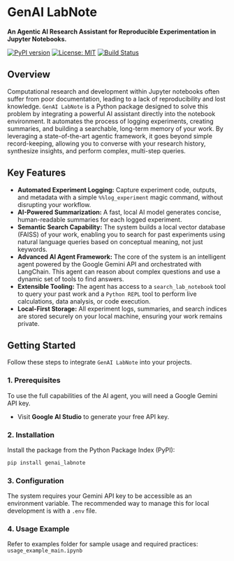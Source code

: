 # GenAI LabNote

**An Agentic AI Research Assistant for Reproducible Experimentation in Jupyter Notebooks.**

[![PyPI version](https://badge.fury.io/py/genai_labnote.svg)](https://badge.fury.io/py/genai_labnote)
[![License: MIT](https://img.shields.io/badge/License-MIT-yellow.svg)](https://opensource.org/licenses/MIT)
[![Build Status](https://img.shields.io/github/actions/workflow/status/aniruddha-dhawale/genai-lab-notebook/publish-to-pypi.yml)](https://github.com/aniruddha-dhawale/genai-lab-notebook/actions)

## Overview

Computational research and development within Jupyter notebooks often suffer from poor documentation, leading to a lack of reproducibility and lost knowledge. `GenAI LabNote` is a Python package designed to solve this problem by integrating a powerful AI assistant directly into the notebook environment. It automates the process of logging experiments, creating summaries, and building a searchable, long-term memory of your work. By leveraging a state-of-the-art agentic framework, it goes beyond simple record-keeping, allowing you to converse with your research history, synthesize insights, and perform complex, multi-step queries.

## Key Features

* **Automated Experiment Logging:** Capture experiment code, outputs, and metadata with a simple `%%log_experiment` magic command, without disrupting your workflow.
* **AI-Powered Summarization:** A fast, local AI model generates concise, human-readable summaries for each logged experiment.
* **Semantic Search Capability:** The system builds a local vector database (FAISS) of your work, enabling you to search for past experiments using natural language queries based on conceptual meaning, not just keywords.
* **Advanced AI Agent Framework:** The core of the system is an intelligent agent powered by the Google Gemini API and orchestrated with LangChain. This agent can reason about complex questions and use a dynamic set of tools to find answers.
* **Extensible Tooling:** The agent has access to a `search_lab_notebook` tool to query your past work and a `Python REPL` tool to perform live calculations, data analysis, or code execution.
* **Local-First Storage:** All experiment logs, summaries, and search indices are stored securely on your local machine, ensuring your work remains private.

## Getting Started

Follow these steps to integrate `GenAI LabNote` into your projects.

### 1. Prerequisites

To use the full capabilities of the AI agent, you will need a Google Gemini API key.

* Visit **Google AI Studio** to generate your free API key.

### 2. Installation

Install the package from the Python Package Index (PyPI):

```bash
pip install genai_labnote
```

### 3. Configuration
The system requires your Gemini API key to be accessible as an environment variable. The recommended way to manage this for local development is with a `.env` file.

### 4. Usage Example
Refer to examples folder for sample usage and required practices: `usage_example_main.ipynb`

